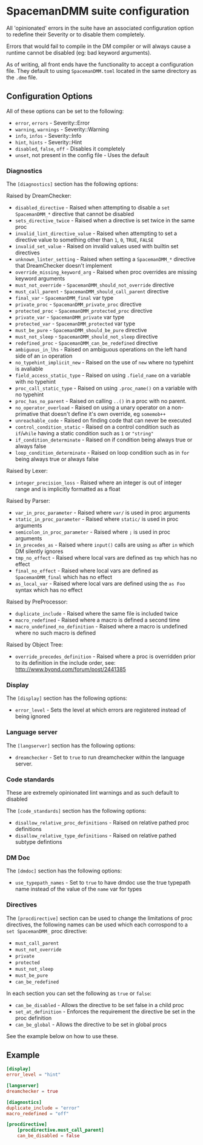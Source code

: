 # SpacemanDMM suite configuration

All 'opinionated' errors in the suite have an associated configuration option to redefine their Severity or to disable them completely.

Errors that would fail to compile in the DM compiler or will always cause a runtime cannot be disabled (eg: bad keyword arguments).

As of writing, all front ends have the functionality to accept a configuration file.  They default to using `SpacemanDMM.toml` located in the same directory as the `.dme` file.

## Configuration Options

All of these options can be set to the following:

* `error`, `errors` - Severity::Error
* `warning`, `warnings` - Severity::Warning
* `info`, `infos` - Severity::Info
* `hint`, `hints` - Severity::Hint
* `disabled`, `false`, `off` - Disables it completely
* `unset`, not present in the config file - Uses the default

### Diagnostics

The `[diagnostics]` section has the following options:

Raised by DreamChecker:

* `disabled_directive` - Raised when attempting to disable a `set SpacemanDMM_*` directive that cannot be disabled
* `sets_directive_twice` - Raised when a directive is set twice in the same proc
* `invalid_lint_directive_value` - Raised when attempting to set a directive value to something other than `1`, `0`, `TRUE`, `FALSE`
* `invalid_set_value` - Raised on invalid values used with builtin set directives
* `unknown_linter_setting` - Raised when setting a `SpacemanDMM_*` directive that DreamChecker doesn't implement
* `override_missing_keyword_arg` - Raised when proc overrides are missing keyword arguments
* `must_not_override` - `SpacemanDMM_should_not_override` directive
* `must_call_parent` - `SpacemanDMM_should_call_parent` directive
* `final_var` - `SpacemanDMM_final` var type
* `private_proc` - `SpacemanDMM_private_proc` directive
* `protected_proc` - `SpacemanDMM_protected_proc` directive
* `private_var` - `SpacemanDMM_private` var type
* `protected_var` - `SpacemanDMM_protected` var type
* `must_be_pure` - `SpacemanDMM_should_be_pure` directive
* `must_not_sleep` - `SpacemanDMM_should_not_sleep` directive
* `redefined_proc` - `SpacemanDMM_can_be_redefined` directive
* `ambiguous_in_lhs` - Raised on ambiguous operations on the left hand side of an `in` operation
* `no_typehint_implicit_new` - Raised on the use of `new` where no typehint is avaliable
* `field_access_static_type` - Raised on using `.field_name` on a variable with no typehint
* `proc_call_static_type` - Raised on using `.proc_name()` on a variable with no typehint
* `proc_has_no_parent` - Raised on calling `..()` in a proc with no parent.
* `no_operator_overload` - Raised on using a unary operator on a non-primative that doesn't define it's own override, eg `somemob++`
* `unreachable_code` - Raised on finding code that can never be executed
* `control_condition_static` - Raised on a control condition such as `if`/`while` having a static condition such as `1` or `"string"`
* `if_condition_determinate` - Raised on if condition being always true or always false
* `loop_condition_determinate` - Raised on loop condition such as in `for` being always true or always false

Raised by Lexer:

* `integer_precision_loss` - Raised where an integer is out of integer range and is implicitly formatted as a float

Raised by Parser:

* `var_in_proc_parameter` - Raised where `var/` is used in proc arguments
* `static_in_proc_parameter` - Raised where `static/` is used in proc arguments
* `semicolon_in_proc_parameter` - Raised where `;` is used in proc arguments
* `in_precedes_as` - Raised where `input()` calls are using `as` after `in` which DM silently ignores
* `tmp_no_effect` - Raised where local vars are defined as `tmp` which has no effect
* `final_no_effect` - Raised where local vars are defined as `SpacemanDMM_final` which has no effect
* `as_local_var` - Raised where local vars are defined using the `as Foo` syntax which has no effect

Raised by PreProcessor:

* `duplicate_include` - Raised where the same file is included twice
* `macro_redefined` - Raised where a macro is defined a second time
* `macro_undefined_no_definition` - Raised where a macro is undefined where no such macro is defined

Raised by Object Tree:

* `override_precedes_definition` - Raised where a proc is overridden prior to its definition in the include order, see: http://www.byond.com/forum/post/2441385

### Display

The `[display]` section has the following options:

* `error_level` - Sets the level at which errors are registered instead of being ignored

### Language server

The `[langserver]` section has the following options:

* `dreamchecker` - Set to `true` to run dreamchecker within the language server.

### Code standards

These are extremely opinionated lint warnings and as such default to disabled

The `[code_standards]` section has the following options:

* `disallow_relative_proc_definitions` - Raised on relative pathed proc definitions
* `disallow_relative_type_definitions` - Raised on relative pathed subtype defintions

### DM Doc

The `[dmdoc]` section has the following options:

* `use_typepath_names` - Set to `true` to have dmdoc use the true typepath name instead of the value of the `name` var for types

### Directives

The `[procdirective]` section can be used to change the limitations of proc directives, the following names can be used which each corrospond to a `set SpacemanDMM_` proc directive:

* `must_call_parent`
* `must_not_override`
* `private`
* `protected`
* `must_not_sleep`
* `must_be_pure`
* `can_be_redefined`

In each section you can set the following as `true` or `false`:

* `can_be_disabled` - Allows the directive to be set false in a child proc
* `set_at_definition` - Enforces the requirement the directive be set in the proc definition
* `can_be_global` - Allows the directive to be set in global procs

See the example below on how to use these.

## Example

```toml
[display]
error_level = "hint"

[langserver]
dreamchecker = true

[diagnostics]
duplicate_include = "error"
macro_redefined = "off"

[procdirective]
    [procdirective.must_call_parent]
    can_be_disabled = false
```
